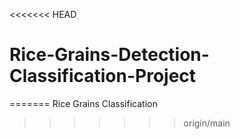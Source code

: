 <<<<<<< HEAD
# Rice-Grains-Detection-Classification-Project
=======
Rice Grains Classification
>>>>>>> origin/main
